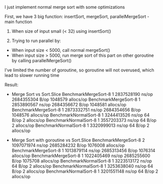 I just implement normal merge sort with some optimizations

First, we have 3 big function: insertSort, mergeSort, parallelMergeSort - main function

1. When size of input small  (< 32)  using insertSort()

2. Trying to run parallel by:

* When input size < 5000, call normal mergeSort() 
* When input size > 5000, run merge sort of this part on other goroutine by calling parallelMergeSort()

I've limited the number of goroutine, so goroutine will not overused, which lead to slower running time  


Result:

* Merge Sort vs Sort.Slice
BenchmarkMergeSort-8                   1        2837528190 ns/op        2684355304 B/op  1048579 allocs/op
BenchmarkMergeSort-8                   1        2853890567 ns/op        2684356672 B/op  1048581 allocs/op
BenchmarkMergeSort-8                   1        2873332751 ns/op        2684354656 B/op  1048576 allocs/op
BenchmarkNormalSort-8                  1        3244413526 ns/op              64 B/op          2 allocs/op
BenchmarkNormalSort-8                  1        3557203373 ns/op              64 B/op          2 allocs/op
BenchmarkNormalSort-8                  1        3320999013 ns/op              64 B/op          2 allocs/op


* Merge Sort with goroutine vs Sort.Slice 
BenchmarkMergeSort-8                   2        1097071974 ns/op        2685284232 B/op  1076008 allocs/op
BenchmarkMergeSort-8                   1        1013879114 ns/op        2685313456 B/op  1076314 allocs/op
BenchmarkMergeSort-8                   1        1022405469 ns/op        2685255600 B/op  1075708 allocs/op
BenchmarkNormalSort-8                  1        3223513172 ns/op              64 B/op          2 allocs/op
BenchmarkNormalSort-8                  1        3253638040 ns/op              64 B/op          2 allocs/op
BenchmarkNormalSort-8                  1        3201551148 ns/op              64 B/op          2 allocs/op
